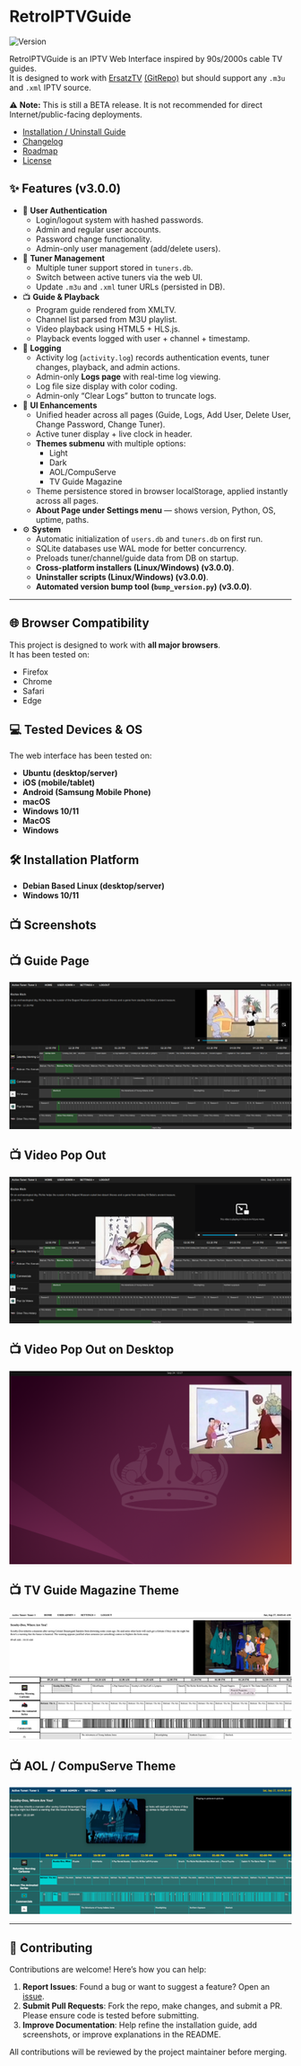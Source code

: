 # RetroIPTVGuide

![Version](https://img.shields.io/badge/version-v3.0.0-blue)

RetroIPTVGuide is an IPTV Web Interface inspired by 90s/2000s cable TV guides.  
It is designed to work with [ErsatzTV](https://ersatztv.org/) [(GitRepo)](https://github.com/ErsatzTV/ErsatzTV/tree/main) but should support any `.m3u` and `.xml` IPTV source.  

⚠️ **Note:** This is still a BETA release. It is not recommended for direct Internet/public-facing deployments.

- [Installation / Uninstall Guide](INSTALL.md)
- [Changelog](CHANGELOG.md)
- [Roadmap](ROADMAP.md)
- [License](LICENSE)

## ✨ Features (v3.0.0)
- 🔑 **User Authentication**
  - Login/logout system with hashed passwords.
  - Admin and regular user accounts.
  - Password change functionality.
  - Admin-only user management (add/delete users).
- 📡 **Tuner Management**
  - Multiple tuner support stored in `tuners.db`.
  - Switch between active tuners via the web UI.
  - Update `.m3u` and `.xml` tuner URLs (persisted in DB).
- 📺 **Guide & Playback**
  - Program guide rendered from XMLTV.
  - Channel list parsed from M3U playlist.
  - Video playback using HTML5 + HLS.js.
  - Playback events logged with user + channel + timestamp.
- 📑 **Logging**
  - Activity log (`activity.log`) records authentication events, tuner changes, playback, and admin actions.
  - Admin-only **Logs page** with real-time log viewing.
  - Log file size display with color coding.
  - Admin-only “Clear Logs” button to truncate logs.
- 🎨 **UI Enhancements**
  - Unified header across all pages (Guide, Logs, Add User, Delete User, Change Password, Change Tuner).
  - Active tuner display + live clock in header.
  - **Themes submenu** with multiple options:
    - Light
    - Dark
    - AOL/CompuServe
    - TV Guide Magazine
  - Theme persistence stored in browser localStorage, applied instantly across all pages.
  - **About Page under Settings menu** — shows version, Python, OS, uptime, paths.
- ⚙️ **System**
  - Automatic initialization of `users.db` and `tuners.db` on first run.
  - SQLite databases use WAL mode for better concurrency.
  - Preloads tuner/channel/guide data from DB on startup.
  - **Cross-platform installers (Linux/Windows) (v3.0.0)**.
  - **Uninstaller scripts (Linux/Windows)  (v3.0.0)**.
  - **Automated version bump tool (`bump_version.py`) (v3.0.0)**.

---

## 🌐 Browser Compatibility
This project is designed to work with **all major browsers**.  
It has been tested on:  
- Firefox  
- Chrome  
- Safari  
- Edge  

## 💻 Tested Devices & OS
The web interface has been tested on:  
- **Ubuntu (desktop/server)**  
- **iOS (mobile/tablet)**
- **Android (Samsung Mobile Phone)**
- **macOS**
- **Windows 10/11**
- **MacOS**
- **Windows**

## 🛠️ Installation Platform
- **Debian Based Linux (desktop/server)**
- **Windows 10/11**

## 📺 Screenshots

## 📺 Guide Page
![Guide Screenshot](docs/screenshots/guide.png)

## 📺 Video Pop Out
![Video Pop Out](docs/screenshots/guide_with_video_breakout.png)

## 📺 Video Pop Out on Desktop
![Desktop Pop Out](docs/screenshots/video_breakout_desktop.png)

## 📺 TV Guide Magazine Theme
![TV Guide Theme](docs/screenshots/TV_Guide_Theme.png)

## 📺 AOL / CompuServe Theme
![AOL / CompuServe Theme](docs/screenshots/AOL_Compuserve_Theme.png)

---

## 🤝 Contributing
Contributions are welcome! Here’s how you can help:  
1. **Report Issues**: Found a bug or want to suggest a feature? Open an [issue](../../issues).  
2. **Submit Pull Requests**: Fork the repo, make changes, and submit a PR. Please ensure code is tested before submitting.  
3. **Improve Documentation**: Help refine the installation guide, add screenshots, or improve explanations in the README.  

All contributions will be reviewed by the project maintainer before merging.  
